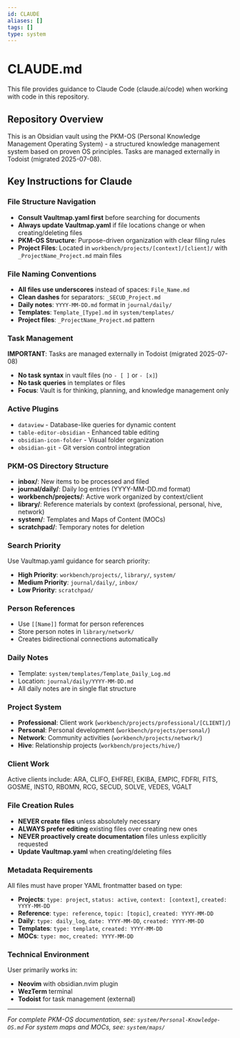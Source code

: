 ```yaml
---
id: CLAUDE
aliases: []
tags: []
type: system
---
```

# CLAUDE.md

This file provides guidance to Claude Code (claude.ai/code) when working with code in this repository.

## Repository Overview

This is an Obsidian vault using the PKM-OS (Personal Knowledge Management Operating System) - a structured knowledge management system based on proven OS principles. Tasks are managed externally in Todoist (migrated 2025-07-08).

## Key Instructions for Claude

### File Structure Navigation

- **Consult Vaultmap.yaml first** before searching for documents
- **Always update Vaultmap.yaml** if file locations change or when creating/deleting files
- **PKM-OS Structure**: Purpose-driven organization with clear filing rules
- **Project Files**: Located in `workbench/projects/[context]/[client]/` with `_ProjectName_Project.md` main files

### File Naming Conventions

- **All files use underscores** instead of spaces: `File_Name.md`
- **Clean dashes** for separators: `_SECUD_Project.md`
- **Daily notes**: `YYYY-MM-DD.md` format in `journal/daily/`
- **Templates**: `Template_[Type].md` in `system/templates/`
- **Project files**: `_ProjectName_Project.md` pattern

### Task Management

**IMPORTANT**: Tasks are managed externally in Todoist (migrated 2025-07-08)

- **No task syntax** in vault files (no `- [ ]` or `- [x]`)
- **No task queries** in templates or files
- **Focus**: Vault is for thinking, planning, and knowledge management only

### Active Plugins

- `dataview` - Database-like queries for dynamic content
- `table-editor-obsidian` - Enhanced table editing
- `obsidian-icon-folder` - Visual folder organization
- `obsidian-git` - Git version control integration

### PKM-OS Directory Structure

- **inbox/**: New items to be processed and filed
- **journal/daily/**: Daily log entries (YYYY-MM-DD.md format)
- **workbench/projects/**: Active work organized by context/client
- **library/**: Reference materials by context (professional, personal, hive, network)
- **system/**: Templates and Maps of Content (MOCs)
- **scratchpad/**: Temporary notes for deletion

### Search Priority

Use Vaultmap.yaml guidance for search priority:

- **High Priority**: `workbench/projects/`, `library/`, `system/`
- **Medium Priority**: `journal/daily/`, `inbox/`
- **Low Priority**: `scratchpad/`

### Person References

- Use `[[Name]]` format for person references
- Store person notes in `library/network/`
- Creates bidirectional connections automatically

### Daily Notes

- Template: `system/templates/Template_Daily_Log.md`
- Location: `journal/daily/YYYY-MM-DD.md`
- All daily notes are in single flat structure

### Project System

- **Professional**: Client work (`workbench/projects/professional/[CLIENT]/`)
- **Personal**: Personal development (`workbench/projects/personal/`)
- **Network**: Community activities (`workbench/projects/network/`)
- **Hive**: Relationship projects (`workbench/projects/hive/`)

### Client Work

Active clients include: ARA, CLIFO, EHFREI, EKIBA, EMPIC, FDFRI, FITS, GOSME, INSTO, RBOMN, RCG, SECUD, SOLVE, VEDES, VGALT

### File Creation Rules

- **NEVER create files** unless absolutely necessary
- **ALWAYS prefer editing** existing files over creating new ones
- **NEVER proactively create documentation** files unless explicitly requested
- **Update Vaultmap.yaml** when creating/deleting files

### Metadata Requirements

All files must have proper YAML frontmatter based on type:

- **Projects**: `type: project`, `status: active`, `context: [context]`, `created: YYYY-MM-DD`
- **Reference**: `type: reference`, `topic: [topic]`, `created: YYYY-MM-DD`
- **Daily**: `type: daily_log`, `date: YYYY-MM-DD`, `created: YYYY-MM-DD`
- **Templates**: `type: template`, `created: YYYY-MM-DD`
- **MOCs**: `type: moc`, `created: YYYY-MM-DD`

### Technical Environment

User primarily works in:

- **Neovim** with obsidian.nvim plugin
- **WezTerm** terminal
- **Todoist** for task management (external)

---

_For complete PKM-OS documentation, see: `system/Personal-Knowledge-OS.md`_
_For system maps and MOCs, see: `system/maps/`_

